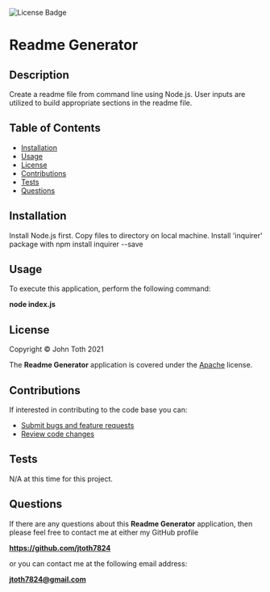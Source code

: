 ![License Badge](https://img.shields.io/badge/license-Apache-blue)

# Readme Generator

## Description

Create a readme file from command line using Node.js.  User inputs are utilized to build appropriate sections in the readme file.

## Table of Contents

* [Installation](#installation)
* [Usage](#usage)
* [License](#license)
* [Contributions](#contributions)
* [Tests](#tests)
* [Questions](#questions)


## Installation
Install Node.js first.   Copy files to directory on local machine.   Install 'inquirer' package with npm install inquirer --save

## Usage
To execute this application, perform the following command:

**node index.js**

## License
Copyright &copy; John Toth 2021

The **Readme Generator** application is covered under the [Apache](https://www.apache.org/licenses/LICENSE-2.0.txt) license.

## Contributions
If interested in contributing to the code base you can:

* [Submit bugs and feature requests](https://github.com/jtoth7824/readmeGenerator/issues)
* [Review code changes](https://github.com/jtoth7824/readmeGenerator/pulls)

## Tests
N/A at this time for this project.

## Questions
If there are any questions about this **Readme Generator** application, then please feel
 free to contact me at either my GitHub profile

**https://github.com/jtoth7824**

or you can contact me at the following email address:

**jtoth7824@gmail.com**
